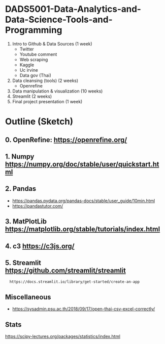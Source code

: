 # DADS5001-Data-Analytics-and-Data-Science-Tools-and-Programming

1. Intro to Github & Data Sources (1 week)
   - Twitter
   - Youtube comment
   - Web scraping
   - Kaggle
   - Uc irvine
   - Data gov (Thai)
2. Data cleansing (tools) (2 weeks)
   - Openrefine
3. Data manipulation & visualization (10 weeks)
4. Streamlit (2 weeks)
5. Final project presentation (1 week)

# Outline (Sketch)

## 0. OpenRefine: https://openrefine.org/
## 1. Numpy https://numpy.org/doc/stable/user/quickstart.html
## 2. Pandas 
- https://pandas.pydata.org/pandas-docs/stable/user_guide/10min.html
- https://pandastutor.com/
## 3. MatPlotLib https://matplotlib.org/stable/tutorials/index.html
## 4. c3 https://c3js.org/
## 5. Streamlit https://github.com/streamlit/streamlit
      https://docs.streamlit.io/library/get-started/create-an-app

## Miscellaneous
- https://sysadmin.psu.ac.th/2018/09/17/open-thai-csv-excel-correctly/

## Stats
https://scipy-lectures.org/packages/statistics/index.html
